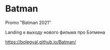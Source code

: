 # Batman
Promo "Batman 2021"

Landing к выходу нового фильма про Бэтмена

https://bolegval.github.io/Batman/
